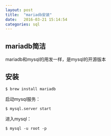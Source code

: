 ```yaml
---
layout: post
title:  "mariadb安装"
date:   2016-03-21 15:14:54
categories: sql
---
```


## mariadb简洁 ##

mariadb和mysql的用发一样，是mysql的开源版本

## 安装 ##

    $ brew install mariadb
    
启动mysql服务：

    $ mysql.server start
    
进入mysql：

    $ mysql -u root -p
